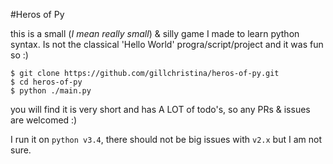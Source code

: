 #Heros of Py

this is a small (_I mean really small_) & silly game I made to learn python syntax. Is not the classical 'Hello World' progra/script/project and it was fun so :)

```
$ git clone https://github.com/gillchristina/heros-of-py.git
$ cd heros-of-py
$ python ./main.py
```

you will find it is very short and has A LOT of todo's, so any PRs & issues are welcomed :)

I run it on `python v3.4`, there should not be big issues with `v2.x` but I am not sure.
